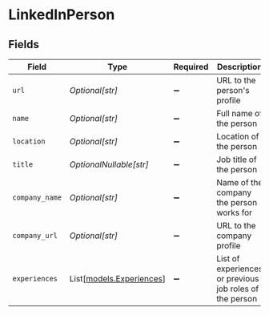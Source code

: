 # LinkedInPerson


## Fields

| Field                                                   | Type                                                    | Required                                                | Description                                             |
| ------------------------------------------------------- | ------------------------------------------------------- | ------------------------------------------------------- | ------------------------------------------------------- |
| `url`                                                   | *Optional[str]*                                         | :heavy_minus_sign:                                      | URL to the person's profile                             |
| `name`                                                  | *Optional[str]*                                         | :heavy_minus_sign:                                      | Full name of the person                                 |
| `location`                                              | *Optional[str]*                                         | :heavy_minus_sign:                                      | Location of the person                                  |
| `title`                                                 | *OptionalNullable[str]*                                 | :heavy_minus_sign:                                      | Job title of the person                                 |
| `company_name`                                          | *Optional[str]*                                         | :heavy_minus_sign:                                      | Name of the company the person works for                |
| `company_url`                                           | *Optional[str]*                                         | :heavy_minus_sign:                                      | URL to the company profile                              |
| `experiences`                                           | List[[models.Experiences](../models/experiences.md)]    | :heavy_minus_sign:                                      | List of experiences or previous job roles of the person |